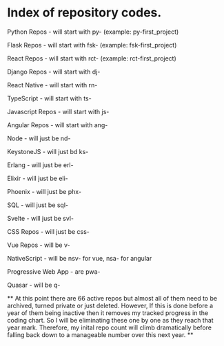 # Index of repository codes.

Python Repos - will start with py- (example: py-first_project)

Flask Repos - will start with fsk- (example: fsk-first_project)

React Repos - will start with rct- (example: rct-first_project)

Django Repos - will start with dj-

React Native - will start with rn-

TypeScript - will start with ts-

Javascript Repos - will start with js-

Angular Repos - will start with ang-

Node - will just be nd-

KeystoneJS - will just bd ks-

Erlang - will just be erl-

Elixir - will just be eli-

Phoenix - will just be phx-

SQL - will just be sql-

Svelte - will just be svl-

CSS Repos - will just be css-

Vue Repos - will be v-

NativeScript - will be nsv- for vue, nsa- for angular

Progressive Web App - are pwa-

Quasar - will be q- 


** At this point there are 66 active repos but almost all of them need to be archived, turned private or just deleted. However, If this is done before a year of them being inactive then it removes my tracked progress in the coding chart. So I will be eliminating these one by one as they reach that year mark. Therefore, my inital repo count will climb dramatically before falling back down to a manageable number over this next year. **


